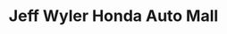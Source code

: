 ---
title: "Jeff Wyler Honda Auto Mall"
url: /louisville/jeff-wyler-honda-auto-mall/
shop: Autohaus
---